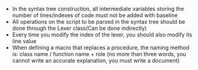 - In the syntax tree construction, all intermediate variables storing the number of lines/indexes of code must not be added with baseline
- All operations on the script to be parsed in the syntax tree should be done through the Lexer class(Can be done indirectly)
- Every time you modify the index of the lexer, you should also modify its line value
- When defining a macro that replaces a procedure, the naming method is: class name / function name + role (no more than three words, you cannot write an accurate explanation, you must write a document)